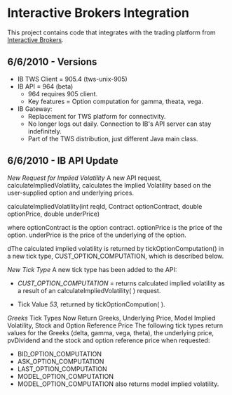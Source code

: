 Interactive Brokers Integration
===============================
This project contains code that integrates with the trading platform
from [Interactive Brokers][1].

6/6/2010 - Versions
-------------------
- IB TWS Client = 905.4  (tws-unix-905)
- IB API = 964 (beta)
  - 964 requires 905 client.
  - Key features = Option computation for gamma, theata, vega.
- IB Gateway:
  - Replacement for TWS platform for connectivity.
  - No longer logs out daily.  Connection to IB's API server
  can stay indefinitely.
  - Part of the TWS distribution, just different Java main class.

6/6/2010 - IB API Update
------------------------
*New Request for Implied Volatility*
A new API request, calculateImpliedVolatility, calculates the
Implied Volatility based on the user-supplied option and underlying prices.

  calculateImpliedVolatility(int reqId, Contract optionContract, double optionPrice, double underPrice) 

where optionContract is the option contract. optionPrice is the price of the option.
underPrice is the price of the underlying of the option.

dThe calculated implied volatility is returned by tickOptionComputation()
in a new tick type, CUST_OPTION_COMPUTATION, which is described below.

*New Tick Type*
A new tick type has been added to the API:

 + *CUST_OPTION_COMPUTATION* = returns calculated implied volatility as a
  result of an calculateImpliedVolatility( ) request. 

 + Tick Value *53*, returned by tickOptionCompution( ).

*Greeks*
Tick Types Now Return Greeks, Underlying Price, Model Implied Volatility,
Stock and Option Reference Price The following tick types return values
for the Greeks (delta, gamma, vega, theta), the underlying price, 
pvDividend and the stock and option reference price when requested:

 + BID_OPTION_COMPUTATION
 + ASK_OPTION_COMPUTATION
 + LAST_OPTION_COMPUTATION
 + MODEL_OPTION_COMPUTATION
 + MODEL_OPTION_COMPUTATION also returns model implied volatility.

[1]: http://www.interactivebrokers.com
